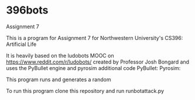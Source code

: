 # 396bots
Assignment 7

This is a program for Assignment 7 for Northwestern University's CS396: Artificial Life

It is heavily based on the ludobots MOOC on https://www.reddit.com/r/ludobots/ created by Professor Josh Bongard and uses the PyBullet engine and pyrosim additional code
PyBullet:
Pyrosim:


This program runs and generates a random 
		

To run this program clone this repository and run runbotattack.py
